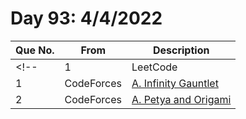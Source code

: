 # Day 93: 4/4/2022

| Que No. | From | Description |
| --- | --- | --- |
<!-- | 1 | LeetCode | [31. Next Permutation](https://leetcode.com/problems/next-permutation/) | -->
| 1 | CodeForces | [A. Infinity Gauntlet](https://codeforces.com/problemset/problem/987/A) |
| 2 | CodeForces | [A. Petya and Origami](https://codeforces.com/problemset/problem/1080/A) |
